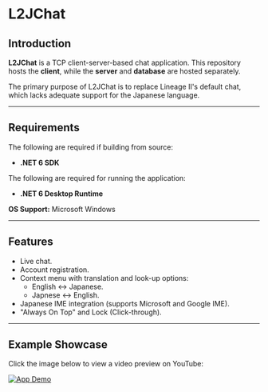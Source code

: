 # L2JChat

## Introduction
**L2JChat** is a TCP client-server-based chat application. This repository hosts the **client**, while the **server** and **database** are hosted separately.

The primary purpose of L2JChat is to replace Lineage II's default chat, which lacks adequate support for the Japanese language.

---

## Requirements
The following are required if building from source:
- **.NET 6 SDK**

The following are required for running the application:
- **.NET 6 Desktop Runtime**  

**OS Support:** Microsoft Windows  

---

## Features
- Live chat.  
- Account registration.  
- Context menu with translation and look-up options:
  - English ↔ Japanese.
  - Japnese ↔ English.
- Japanese IME integration (supports Microsoft and Google IME).  
- "Always On Top" and Lock (Click-through).  

---

## Example Showcase
Click the image below to view a video preview on YouTube:

[![App Demo](https://img.youtube.com/vi/WO9VLTiwAQA/0.jpg)](https://youtu.be/WO9VLTiwAQA)


